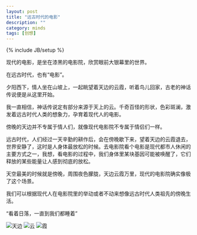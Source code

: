 ```yaml
---
layout: post
title: "远古时代的电影"
description: ""
category: minds
tags: [创想]
---
```

{% include JB/setup %}

现代的电影，是坐在漆黑的电影院，欣赏眼前大银幕里的世界。

在远古时代，也有“电影”。

夕阳西下，情人坐在山坡上，一起眺望着天边的云霞，听着鸟儿回家，古老的神话传说便是从这里开始。

我一直相信，神话传说定有部分来源于天上的云。千奇百怪的形状，色彩斑澜，激发着远古时代人类的想象力，孕育着现代人的电影。

傍晚的天边并不专属于情人们，就像现代电影院不专属于情侣们一样。

远古时代，人们经过一天辛勤的耕作后，会在傍晚歇下来，望着天边的云霞退去，世界安静了，这时是人身体最放松的时候。去电影院看个电影是现代都市人休闲的主要方式之一，我想，看电影的过程中，我们身体里某块基因可能被唤醒了，它们释放的某些能量让人感到彻底的放松。

天空最美的时候就是傍晚，周围夜色朦胧，天边云霞万里，现代的电影院确实像极了这个场景。

我们可以根据现代人在电影院里的举动或者不动来想像远古时代人类祖先的傍晚生活。

“看着日落，一直到我们都睡着”

![天边](http://ww2.sinaimg.cn/mw690/005Jo1fAgw1ekca21b929j31kw16o1f7.jpg)
![云](http://ww4.sinaimg.cn/mw690/005Jo1fAgw1ekca1go1ghj31kw16owwy.jpg)
![霞](http://ww1.sinaimg.cn/mw690/005Jo1fAjw1ekc9s28snej318g0xctec.jpg)
